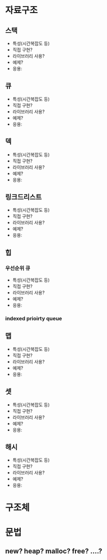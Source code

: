 # 자료구조
## 스택
- 특성(시간복잡도 등)
- 직접 구현?
- 라이브러리 사용?
- 예제?
- 응용:

## 큐
- 특성(시간복잡도 등)
- 직접 구현?
- 라이브러리 사용?
- 예제?
- 응용:

## 덱
- 특성(시간복잡도 등)
- 직접 구현?
- 라이브러리 사용?
- 예제?
- 응용:

## 링크드리스트
- 특성(시간복잡도 등)
- 직접 구현?
- 라이브러리 사용?
- 예제?
- 응용:

## 힙
### 우선순위 큐
- 특성(시간복잡도 등)
- 직접 구현?
- 라이브러리 사용?
- 예제?
- 응용:
### indexed prioirty queue

## 맵
- 특성(시간복잡도 등)
- 직접 구현?
- 라이브러리 사용?
- 예제?
- 응용:

## 셋
- 특성(시간복잡도 등)
- 직접 구현?
- 라이브러리 사용?
- 예제?
- 응용:

## 해시
- 특성(시간복잡도 등)
- 직접 구현?
- 라이브러리 사용?
- 예제?
- 응용:

# 구조체

# 문법
## new? heap? malloc? free? ....?